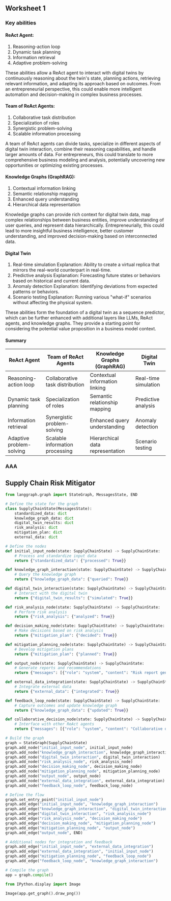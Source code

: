 ## Worksheet 1

### Key abilities

#### ReAct Agent:
1. Reasoning-action loop
2. Dynamic task planning
3. Information retrieval
4. Adaptive problem-solving

These abilities allow a ReAct agent to interact with digital twins by continuously reasoning about the twin's state, planning actions, retrieving relevant information, and adapting its approach based on outcomes. From an entrepreneurial perspective, this could enable more intelligent automation and decision-making in complex business processes.

#### Team of ReAct Agents:
1. Collaborative task distribution
2. Specialization of roles
3. Synergistic problem-solving
4. Scalable information processing

A team of ReAct agents can divide tasks, specialize in different aspects of digital twin interaction, combine their reasoning capabilities, and handle larger amounts of data. For entrepreneurs, this could translate to more comprehensive business modeling and analysis, potentially uncovering new opportunities or optimizing existing processes.

#### Knowledge Graphs (GraphRAG):
1. Contextual information linking
2. Semantic relationship mapping
3. Enhanced query understanding
4. Hierarchical data representation

Knowledge graphs can provide rich context for digital twin data, map complex relationships between business entities, improve understanding of user queries, and represent data hierarchically. Entrepreneurially, this could lead to more insightful business intelligence, better customer understanding, and improved decision-making based on interconnected data.

#### Digital Twin
1. Real-time simulation Explanation: Ability to create a virtual replica that mirrors the real-world counterpart in real-time.
2. Predictive analysis Explanation: Forecasting future states or behaviors based on historical and current data.
3. Anomaly detection Explanation: Identifying deviations from expected patterns or behaviors.
4. Scenario testing Explanation: Running various "what-if" scenarios without affecting the physical system.

These abilities form the foundation of a digital twin as a sequence predictor, which can be further enhanced with additional layers like LLMs, ReAct agents, and knowledge graphs. They provide a starting point for considering the potential value proposition in a business model context.
#### Summary

| ReAct Agent              | Team of ReAct Agents            | Knowledge Graphs (GraphRAG)      | Digital Twin         |
| ------------------------ | ------------------------------- | -------------------------------- | -------------------- |
| Reasoning-action loop    | Collaborative task distribution | Contextual information linking   | Real-time simulation |
| Dynamic task planning    | Specialization of roles         | Semantic relationship mapping    | Predictive analysis  |
| Information retrieval    | Synergistic problem-solving     | Enhanced query understanding     | Anomaly detection    |
| Adaptive problem-solving | Scalable information processing | Hierarchical data representation | Scenario testing     |

### AAA

## Supply Chain Risk Mitigator
```python
from langgraph.graph import StateGraph, MessagesState, END

# Define the state for the graph
class SupplyChainState(MessagesState):
    standardized_data: dict
    knowledge_graph_data: dict
    digital_twin_results: dict
    risk_analysis: dict
    mitigation_plan: dict
    external_data: dict

# Define the nodes
def initial_input_node(state: SupplyChainState) -> SupplyChainState:
    # Process and standardize input data
    return {"standardized_data": {"processed": True}}

def knowledge_graph_interaction(state: SupplyChainState) -> SupplyChainState:
    # Query the knowledge graph
    return {"knowledge_graph_data": {"queried": True}}

def digital_twin_interaction(state: SupplyChainState) -> SupplyChainState:
    # Interact with the digital twin
    return {"digital_twin_results": {"simulated": True}}

def risk_analysis_node(state: SupplyChainState) -> SupplyChainState:
    # Perform risk analysis
    return {"risk_analysis": {"analyzed": True}}

def decision_making_node(state: SupplyChainState) -> SupplyChainState:
    # Make decisions based on risk analysis
    return {"mitigation_plan": {"decided": True}}

def mitigation_planning_node(state: SupplyChainState) -> SupplyChainState:
    # Develop mitigation plans
    return {"mitigation_plan": {"planned": True}}

def output_node(state: SupplyChainState) -> SupplyChainState:
    # Generate reports and recommendations
    return {"messages": [{"role": "system", "content": "Risk report generated"}]}

def external_data_integration(state: SupplyChainState) -> SupplyChainState:
    # Integrate external data
    return {"external_data": {"integrated": True}}

def feedback_loop_node(state: SupplyChainState) -> SupplyChainState:
    # Capture outcomes and update knowledge graph
    return {"knowledge_graph_data": {"updated": True}}

def collaborative_decision_node(state: SupplyChainState) -> SupplyChainState:
    # Interface with other ReAct agents
    return {"messages": [{"role": "system", "content": "Collaborative decision made"}]}

# Build the graph
graph = StateGraph(SupplyChainState)
graph.add_node("initial_input_node", initial_input_node)
graph.add_node("knowledge_graph_interaction", knowledge_graph_interaction)
graph.add_node("digital_twin_interaction", digital_twin_interaction)
graph.add_node("risk_analysis_node", risk_analysis_node)
graph.add_node("decision_making_node", decision_making_node)
graph.add_node("mitigation_planning_node", mitigation_planning_node)
graph.add_node("output_node", output_node)
graph.add_node("external_data_integration", external_data_integration)
graph.add_node("feedback_loop_node", feedback_loop_node)

# Define the flow
graph.set_entry_point("initial_input_node")
graph.add_edge("initial_input_node", "knowledge_graph_interaction")
graph.add_edge("knowledge_graph_interaction", "digital_twin_interaction")
graph.add_edge("digital_twin_interaction", "risk_analysis_node")
graph.add_edge("risk_analysis_node", "decision_making_node")
graph.add_edge("decision_making_node", "mitigation_planning_node")
graph.add_edge("mitigation_planning_node", "output_node")
graph.add_edge("output_node", END)

# Additional nodes for integration and feedback
graph.add_edge("initial_input_node", "external_data_integration")
graph.add_edge("external_data_integration", "initial_input_node")
graph.add_edge("mitigation_planning_node", "feedback_loop_node")
graph.add_edge("feedback_loop_node", "knowledge_graph_interaction")

# Compile the graph
app = graph.compile()

from IPython.display import Image

Image(app.get_graph().draw_png())
```

